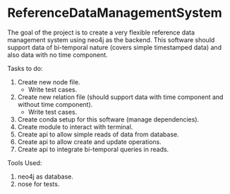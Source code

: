 # ReferenceDataManagementSystem

The goal of the project is to create a very flexible reference data management system using neo4j as the backend.
This software should support data of bi-temporal nature (covers simple timestamped data) and also data with no time
component.

Tasks to do:
1. Create new node file.
    * Write test cases.
2. Create new relation file (should support data with time component and without time component).
    * Write test cases.
3. Create conda setup for this software (manage dependencies).
4. Create module to interact with terminal.
5. Create api to allow simple reads of data from database.
6. Create api to allow create and update operations.
7. Create api to integrate bi-temporal queries in reads.



Tools Used:
1. neo4j as database.
2. nose for tests.